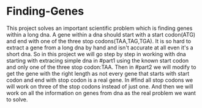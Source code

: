 # Finding-Genes
This project solves an important scientific problem which is finding genes within a long dna.
A gene within a dna should start with a start codon(ATG) and end with one of the three stop codons(TAA,TAG,TGA).
It is so hard to extract a gene from a long dna by hand and isn't accurate at all even it's a short dna.
So in this project we will go step by step in working with dna starting with extracing simple dna in #part1 using the known start codon and only one of the three stop codon:TAA.
Then in #part2 we will modify to get the gene with the right length as not every gene that starts with start codon and end with stop codon is a real gene.
In #find all stop codons we will work on three of the stop codons instead of just one.
And then we will work on all the information on genes from dna as the real problem we want to solve.
